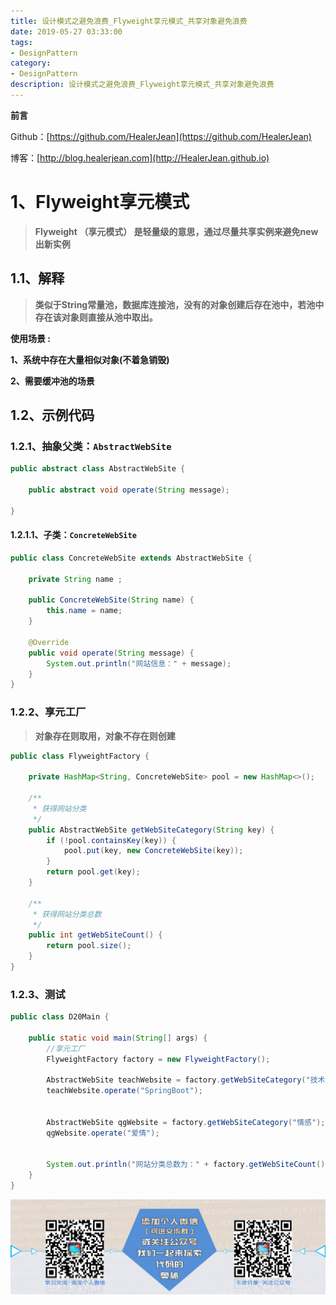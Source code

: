 ```yaml
---
title: 设计模式之避免浪费_Flyweight享元模式_共享对象避免浪费
date: 2019-05-27 03:33:00
tags: 
- DesignPattern
category: 
- DesignPattern
description: 设计模式之避免浪费_Flyweight享元模式_共享对象避免浪费
---
```


**前言**     

 Github：[https://github.com/HealerJean](https://github.com/HealerJean)         

 博客：[http://blog.healerjean.com](http://HealerJean.github.io)           





# 1、Flyweight享元模式

> **Flyweight （享元模式） 是轻量级的意思，通过尽量共享实例来避免new出新实例**       



## 1.1、解释 

> **类似于String常量池，数据库连接池，没有的对象创建后存在池中，若池中存在该对象则直接从池中取出。**   



**使用场景 :**   

**1、系统中存在大量相似对象(不着急销毁)**      

**2、需要缓冲池的场景**  



## 1.2、示例代码



### 1.2.1、抽象父类：`AbstractWebSite`

```java
public abstract class AbstractWebSite {

    public abstract void operate(String message);

}

```



#### 1.2.1.1、子类：`ConcreteWebSite`

```java
public class ConcreteWebSite extends AbstractWebSite {

    private String name ;

    public ConcreteWebSite(String name) {
        this.name = name;
    }

    @Override
    public void operate(String message) {
        System.out.println("网站信息：" + message);
    }
}
```



### 1.2.2、享元工厂

>  **对象存在则取用，对象不存在则创建**  

```java
public class FlyweightFactory {

    private HashMap<String, ConcreteWebSite> pool = new HashMap<>();

    /**
     * 获得网站分类
     */
    public AbstractWebSite getWebSiteCategory(String key) {
        if (!pool.containsKey(key)) {
            pool.put(key, new ConcreteWebSite(key));
        }
        return pool.get(key);
    }

    /**
     * 获得网站分类总数
     */
    public int getWebSiteCount() {
        return pool.size();
    }
}

```



### 1.2.3、测试



```java
public class D20Main {

    public static void main(String[] args) {
        //享元工厂
        FlyweightFactory factory = new FlyweightFactory();

        AbstractWebSite teachWebsite = factory.getWebSiteCategory("技术");
        teachWebsite.operate("SpringBoot");


        AbstractWebSite qgWebsite = factory.getWebSiteCategory("情感");
        qgWebsite.operate("爱情");


        System.out.println("网站分类总数为：" + factory.getWebSiteCount());
    }
}
```









![](https://raw.githubusercontent.com/HealerJean/HealerJean.github.io/master/assets/img/artical_bottom.jpg)





<!-- Gitalk 评论 start  -->

<link rel="stylesheet" href="https://unpkg.com/gitalk/dist/gitalk.css">
<script src="https://unpkg.com/gitalk@latest/dist/gitalk.min.js"></script> 
<div id="gitalk-container"></div>    
 <script type="text/javascript">
    var gitalk = new Gitalk({
		clientID: `1d164cd85549874d0e3a`,
		clientSecret: `527c3d223d1e6608953e835b547061037d140355`,
		repo: `HealerJean.github.io`,
		owner: 'HealerJean',
		admin: ['HealerJean'],
		id: 'i3deHPDqchCQB65x',
    });
    gitalk.render('gitalk-container');
</script> 

<!-- Gitalk end -->

